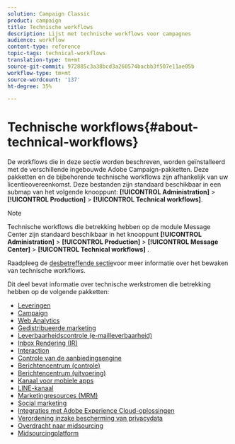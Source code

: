 ```yaml
---
solution: Campaign Classic
product: campaign
title: Technische workflows
description: Lijst met technische workflows voor campagnes
audience: workflow
content-type: reference
topic-tags: technical-workflows
translation-type: tm+mt
source-git-commit: 972885c3a38bcd3a260574bacbb3f507e11ae05b
workflow-type: tm+mt
source-wordcount: '137'
ht-degree: 35%

---
```



# Technische workflows{#about-technical-workflows}

De workflows die in deze sectie worden beschreven, worden geïnstalleerd met de verschillende ingebouwde Adobe Campaign-pakketten. Deze pakketten en de bijbehorende technische workflows zijn afhankelijk van uw licentieovereenkomst. Deze bestanden zijn standaard beschikbaar in een submap van het volgende knooppunt: **[!UICONTROL Administration]** > **[!UICONTROL Production]** > **[!UICONTROL Technical workflows]**.

>[!NOTE]
>
>Technische workflows die betrekking hebben op de module Message Center zijn standaard beschikbaar in het knooppunt **[!UICONTROL Administration]** > **[!UICONTROL Production]** > **[!UICONTROL Message Center]** > **[!UICONTROL Technical workflows]** .

Raadpleeg de [desbetreffende sectie](../../workflow/using/monitoring-technical-workflows.md)voor meer informatie over het bewaken van technische workflows.

Dit deel bevat informatie over technische werkstromen die betrekking hebben op de volgende pakketten:

* [Leveringen](../../workflow/using/deliveries.md)
* [Campaign](../../workflow/using/campaign.md)
* [Web Analytics](../../workflow/using/web-analytics.md)
* [Gedistribueerde marketing](../../workflow/using/distributed-marketing.md)
* [Leverbaarheidscontrole (e-mailleverbaarheid)](../../workflow/using/email-deliverability.md)
* [Inbox Rendering (IR)](../../workflow/using/inbox-rendering.md)
* [Interaction](../../workflow/using/interaction.md)
* [Controle van de aanbiedingsengine](../../workflow/using/control-of-offer-engine.md)
* [Berichtencentrum (controle)](../../workflow/using/message-center--control-.md)
* [Berichtencentrum (uitvoering)](../../workflow/using/message-center--execution-.md)
* [Kanaal voor mobiele apps](../../workflow/using/mobile-app-channel.md)
* [LINE-kanaal](../../workflow/using/line-channel.md)
* [Marketingresources (MRM)](../../workflow/using/marketing-resources--mrm-.md)
* [Social marketing](../../workflow/using/social-marketing.md)
* [Integraties met Adobe Experience Cloud-oplossingen](../../workflow/using/integrations-with-adobe-experience-cloud-solutions.md)
* [Verordening inzake bescherming van privacydata](../../workflow/using/general-data-protection-regulation--gdpr-.md)
* [Overdracht naar midsourcing](../../workflow/using/transfer-to-mid-sourcing.md)
* [Midsourcingplatform](../../workflow/using/mid-sourcing-platform.md)
